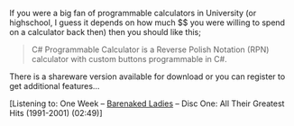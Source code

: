 If you were a big fan of programmable calculators in University (or highschool, I guess it depends on how much $$ you were willing to spend on a calculator back then) then you should like this; 

> C# Programmable Calculator is a Reverse Polish Notation (RPN) calculator with custom buttons programmable in C#.

There is a shareware version available for download or you can register to get additional features&#8230;

<div class="media">
  [Listening to: One Week &#8211; <a href="http://www.windowsmedia.com/mg/search.asp?srch=Barenaked+Ladies">Barenaked Ladies</a> &#8211; Disc One: All Their Greatest Hits (1991-2001) (02:49)]
</div>